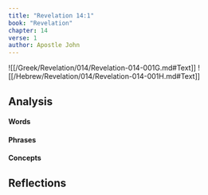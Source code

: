 ```yaml
---
title: "Revelation 14:1"
book: "Revelation"
chapter: 14
verse: 1
author: Apostle John
---
```

![[/Greek/Revelation/014/Revelation-014-001G.md#Text]]
![[/Hebrew/Revelation/014/Revelation-014-001H.md#Text]]

## Analysis

#### Words

#### Phrases

#### Concepts

## Reflections

